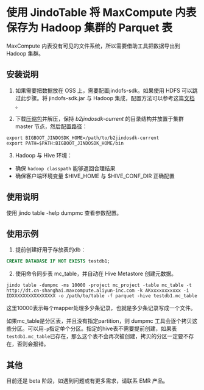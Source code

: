 
# 使用 JindoTable 将 MaxCompute 内表保存为 Hadoop 集群的 Parquet 表

MaxCompute 内表没有可见的文件系统，所以需要借助工具把数据导出到 Hadoop 集群。

## 安装说明

1. 如果需要把数据放在 OSS 上，需要配置jindofs-sdk。如果使用 HDFS 可以跳过此步骤。将 jindofs-sdk.jar 与 Hadoop 集成，配置方法可以参考这篇[文档](https://github.com/aliyun/alibabacloud-jindofs/blob/master/docs/jindofs_sdk_how_to_hadoop.md) 。

2. 下载[压缩包](https://smartdata-binary.oss-cn-shanghai.aliyuncs.com/JindoTable-moveto/JindoTable-MoveTo.zip)并解压，保持 *b2jindosdk-current* 的目录结构并放置于集群 master 节点，然后配置路径：

```shell
export BIGBOOT_JINDOSDK_HOME=/path/to/b2jindosdk-current
export PATH=$PATH:BIGBOOT_JINDOSDK_HOME/bin 
```

3. Hadoop 与 Hive 环境：
* 确保 `hadoop classpath` 能够返回合理结果
* 确保客户端环境变量 $HIVE_HOME 与 $HIVE_CONF_DIR 正确配置

## 使用说明

使用 jindo table -help dumpmc 查看参数配置。

## 使用示例

1. 提前创建好用于存放表的db：

```sql
CREATE DATABASE IF NOT EXISTS testdb1;
```

2. 使用命令同步表 mc_table，并自动在 Hive Metastore 创建元数据。

```shell
jindo table -dumpmc -ms 10000 -project mc_project -table mc_table -t http://dt.cn-shanghai.maxcompute.aliyun-inc.com -k AKxxxxxxxxxxx -i IDXXXXXXXXXXXXXXXX -o /path/to/table -f parquet -hive testdb1.mc_table
```

这里10000表示每个mapper处理多少条记录，也就是多少条记录写成一个文件。

如果mc_table是分区表，并且没有指定partition，则 dumpmc 工具会逐个拷贝这些分区。可以用`-p`指定单个分区。指定的hive表不需要提前创建，如果表`testdb1.mc_table`已存在，那么这个表不会再次被创建，拷贝的分区一定要不存在，否则会报错。

## 其他

目前还是 beta 阶段，如遇到问题或有更多需求，请联系 EMR 产品。


